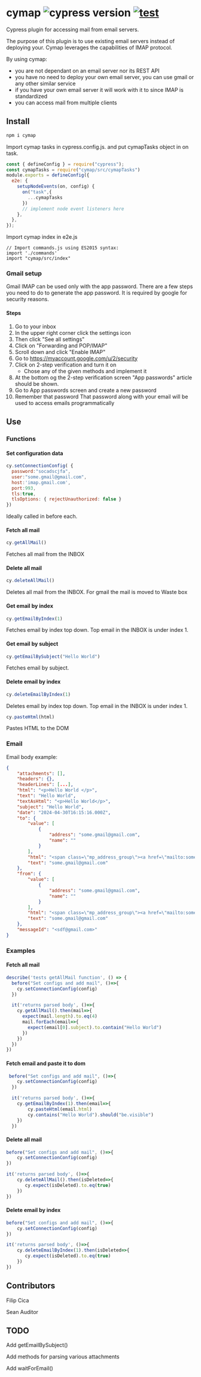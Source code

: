 # cymap ![cypress version](https://img.shields.io/badge/cypress-13.8.0-brightgreen) [![test](https://github.com/FC122/cymap/actions/workflows/test.yml/badge.svg?branch=main)](https://github.com/FC122/cymap/actions/workflows/test.yml)

Cypress plugin for accessing mail from email servers.

The purpose of this plugin is to use existing email servers instead of deploying your. Cymap leverages the capabilities of IMAP protocol.

By using cymap:
- you are not dependant on an email server nor its REST API
- you have no need to deploy your own email server, you can use gmail or any other similar service
- if you have your own email server it will work with it to since IMAP is standardized
- you can access mail from multiple clients

## Install

```bash
npm i cymap
```

Import cymap tasks in cypress.config.js. and put cymapTasks object in on task.
```js
const { defineConfig } = require("cypress");
const cymapTasks = require("cymap/src/cymapTasks")
module.exports = defineConfig({
  e2e: {
    setupNodeEvents(on, config) {
      on("task",{
        ...cymapTasks
      })
      // implement node event listeners here
    },
  },
});

```

Import cymap index in e2e.js
```JS
// Import commands.js using ES2015 syntax:
import './commands'
import "cymap/src/index"
```
### Gmail <IMAP> setup
Gmail IMAP can be used only with the app password. There are a few steps you need to do to generate the app password. It is required by google for security reasons.
#### Steps
1. Go to your inbox
2. In the upper right corner click the settings icon
3. Then click "See all settings"
4. Click on "Forwarding and POP/IMAP"
5. Scroll down and click "Enable IMAP"
6. Go to https://myaccount.google.com/u/2/security 
7. Click on 2-step verification and turn it on
    - Chose any of the given methods and implement it 
8. At the bottom og the 2-step verification screen "App passwords" article should be shown.
9. Go to App passwords screen and create a new password
10. Remember that password
    That password along with your email will be used to access emails programmatically

## Use
### Functions
#### Set configuration data
```js
cy.setConnectionConfig( {
  password:"socadscjfa",
  user:"some.gmail@gmail.com",
  host:'imap.gmail.com',
  port:993,
  tls:true,
  tlsOptions: { rejectUnauthorized: false }
})
```
Ideally called in before each.

#### Fetch all mail
```js
cy.getAllMail()
```
Fetches all mail from the INBOX


#### Delete all mail
```js
cy.deleteAllMail()
```
Deletes all mail from the INBOX. For gmail the mail is moved to Waste box


#### Get email by index
```js
cy.getEmailByIndex(1)
```
Fetches email by index top down. Top email in the INBOX is under index 1.

#### Get email by subject
```js
cy.getEmailBySubject("Hello World")
```
Fetches email by subject.

#### Delete email by index
```js
cy.deleteEmailByIndex(1)
```
Deletes email by index top down. Top email in the INBOX is under index 1.


```js
cy.pasteHtml(html)
```
Pastes HTML to the DOM

### Email
Email body example:
```json
{
    "attachments": [],
    "headers": {},
    "headerLines": [...],
    "html": "<p>Hello World </p>",
    "text": "Hello World",
    "textAsHtml": "<p>Hello World</p>",
    "subject": "Hello World",
    "date": "2024-04-30T16:15:16.000Z",
    "to": {
        "value": [
            {
                "address": "some.gmail@gmail.com",
                "name": ""
            }
        ],
        "html": "<span class=\"mp_address_group\"><a href=\"mailto:some.gmail@gmail.com\" class=\"mp_address_email\">some.gmail@gmail.com.com</a></span>",
        "text": "some.gmail@gmail.com"
    },
    "from": {
        "value": [
            {
                "address": "some.gmail@gmail.com",
                "name": ""
            }
        ],
        "html": "<span class=\"mp_address_group\"><a href=\"mailto:some.gmail@gmail.com\" class=\"mp_address_email\">some.gmail@gmail.com</a></span>",
        "text": "some.gmail@gmail.com"
    },
    "messageId": "<sdf@gmail.com>"
}
```
### Examples
#### Fetch all mail
```js
describe('tests getAllMail function', () => {
  before("Set configs and add mail", ()=>{
    cy.setConnectionConfig(config)
  })

  it('returns parsed body', ()=>{
    cy.getAllMail().then(mail=>{
      expect(mail.length).to.eq(4)
      mail.forEach(email=>{
        expect(email[0].subject).to.contain("Hello World")
      })
    })
  })
})
```

#### Fetch email and paste it to dom
```js
 before("Set configs and add mail", ()=>{
    cy.setConnectionConfig(config)
  })

  it('returns parsed body', ()=>{
    cy.getEmailByIndex(1).then(email=>{
        cy.pasteHtml(email.html)
        cy.contains("Hello World").should("be.visible")
    })
  })
```

#### Delete all mail
```js
before("Set configs and add mail", ()=>{
    cy.setConnectionConfig(config)
})

it('returns parsed body', ()=>{
    cy.deleteAllMail().then(isDeleted=>{
       cy.expect(isDeleted).to.eq(true)
    })
})
```

#### Delete email by index
```js
before("Set configs and add mail", ()=>{
    cy.setConnectionConfig(config)
})

it('returns parsed body', ()=>{
    cy.deleteEmailByIndex(1).then(isDeleted=>{
       cy.expect(isDeleted).to.eq(true)
    })
})
```

## Contributors
Filip Cica

Sean Auditor

## TODO
Add getEmailBySubject()

Add methods for parsing various attachments

Add waitForEmail()
